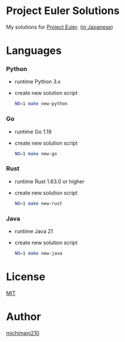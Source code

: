Project Euler Solutions
===

My solutions for [Project Euler](https://projecteuler.net/). ([in Japanese](http://odz.sakura.ne.jp/projecteuler/))

# Languages

### Python

- runtime Python 3.x
- create new solution script

  ```bash
  NO=1 make new-python
  ```

### Go

- runtime Go 1.19
- create new solution script

  ```bash
  NO=1 make new-go
  ```
  
### Rust

- runtime Rust 1.63.0 or higher
- create new solution script

  ```bash
  NO=1 make new-rust
  ```
  
### Java

- runtime Java 21
- create new solution script

  ```bash
  NO=1 make new-java
  ```


# License

[MIT](https://github.com/michimani/Project-Euler-Solutions/blob/main/LICENSE)

# Author

[michimani210](https://twitter.com/michimani210)